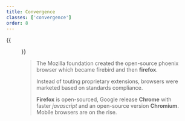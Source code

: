 ```yaml
---
title: Convergence
classes: ['convergence']
order: 8
---
```


{{<figure src="images/browser-war2.svg" caption="The second browser war">}}

>The Mozilla foundation created the open-source phoenix browser which became firebird and then **firefox**.
>
>Instead of touting proprietary extensions, browsers were marketed based on standards compliance.
>
>**Firefox** is open-sourced, Google release **Chrome** with faster *javascript* and an open-source version **Chromium**. Mobile browsers are on the rise.

